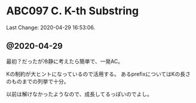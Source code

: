 # ABC097 C. K-th Substring

Last Change: 2020-04-29 16:53:06.

## @2020-04-29

最初？だったが冷静に考えたら簡単で、一発AC。

Kの制約が大ヒントになっているので活用する。
あるprefixについてはKの長さのものまでの列挙で十分。

以前は解けなかったようなので、成長してるっぽいのでよし。

